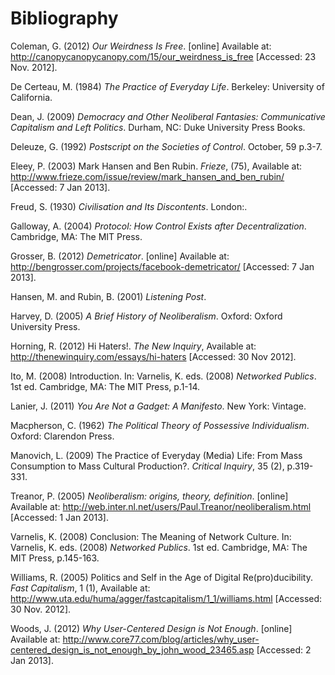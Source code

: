 # Bibliography

Coleman, G. (2012) *Our Weirdness Is Free*. [online] Available at: http://canopycanopycanopy.com/15/our_weirdness_is_free [Accessed: 23 Nov. 2012].

De Certeau, M. (1984) *The Practice of Everyday Life*. Berkeley: University of California.

Dean, J. (2009) *Democracy and Other Neoliberal Fantasies: Communicative Capitalism and Left Politics*. Durham, NC: Duke University Press Books.

Deleuze, G. (1992) *Postscript on the Societies of Control*. October, 59 p.3-7.

Eleey, P. (2003) Mark Hansen and Ben Rubin. *Frieze*, (75), Available at: http://www.frieze.com/issue/review/mark_hansen_and_ben_rubin/ [Accessed: 7 Jan 2013].

Freud, S. (1930) *Civilisation and Its Discontents*. London:.

Galloway, A. (2004) *Protocol: How Control Exists after Decentralization*. Cambridge, MA: The MIT Press.

Grosser, B. (2012) *Demetricator*. [online] Available at: http://bengrosser.com/projects/facebook-demetricator/ [Accessed: 7 Jan 2013].

Hansen, M. and Rubin, B. (2001) *Listening Post*.

Harvey, D. (2005) *A Brief History of Neoliberalism*. Oxford: Oxford University Press.

Horning, R. (2012) Hi Haters!. *The New Inquiry*, Available at: http://thenewinquiry.com/essays/hi-haters [Accessed: 30 Nov 2012].

Ito, M. (2008) Introduction. In: Varnelis, K. eds. (2008) *Networked Publics*. 1st ed. Cambridge, MA: The MIT Press, p.1-14.

Lanier, J. (2011) *You Are Not a Gadget: A Manifesto*. New York: Vintage.

Macpherson, C. (1962) *The Political Theory of Possessive Individualism*. Oxford: Clarendon Press.

Manovich, L. (2009) The Practice of Everyday (Media) Life: From Mass Consumption to Mass Cultural Production?. *Critical Inquiry*, 35 (2), p.319-331.

Treanor, P. (2005) *Neoliberalism: origins, theory, definition*. [online] Available at: http://web.inter.nl.net/users/Paul.Treanor/neoliberalism.html [Accessed: 1 Jan 2013].

Varnelis, K. (2008) Conclusion: The Meaning of Network Culture. In: Varnelis, K. eds. (2008) *Networked Publics*. 1st ed. Cambridge, MA: The MIT Press, p.145-163.

Williams, R. (2005) Politics and Self in the Age of Digital Re(pro)ducibility. *Fast Capitalism*, 1 (1), Available at: http://www.uta.edu/huma/agger/fastcapitalism/1_1/williams.html [Accessed: 30 Nov. 2012].

Woods, J. (2012) *Why User-Centered Design is Not Enough*. [online] Available at: http://www.core77.com/blog/articles/why_user-centered_design_is_not_enough_by_john_wood_23465.asp [Accessed: 2 Jan 2013].